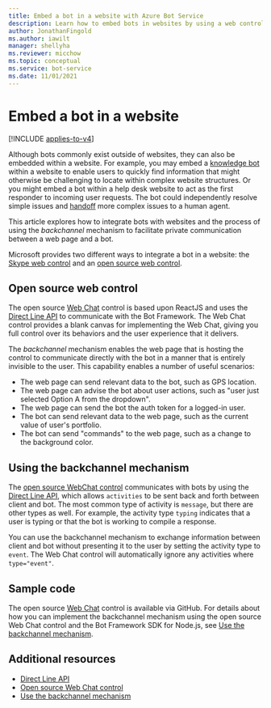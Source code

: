 ```yaml
---
title: Embed a bot in a website with Azure Bot Service
description: Learn how to embed bots in websites by using a web control. See how the backchannel mechanism facilitates private communication between web pages and bots.
author: JonathanFingold
ms.author: iawilt
manager: shellyha
ms.reviewer: micchow
ms.topic: conceptual
ms.service: bot-service
ms.date: 11/01/2021
---
```


# Embed a bot in a website

[!INCLUDE [applies-to-v4](includes/applies-to-v4-current.md)]

Although bots commonly exist outside of websites, they can also be embedded within a website. For example, you may embed a [knowledge bot](bot-service-design-pattern-knowledge-base.md) within a website to enable users to quickly find information that might otherwise be challenging to locate within complex website structures. Or you might embed a bot within a help desk website to act as the first responder to incoming user requests. The bot could independently resolve simple issues and [handoff](bot-service-design-pattern-handoff-human.md) more complex issues to a human agent.

This article explores how to integrate bots with websites and the process of using the *backchannel* mechanism to facilitate private communication between a web page and a bot.

Microsoft provides two different ways to integrate a bot in a website: the [Skype web control](bot-service-channel-connect-skype.md) and an [open source web control](#open-source-web-control).

## Open source web control

The open source [Web Chat](https://github.com/Microsoft/BotFramework-WebChat) control is based upon ReactJS and uses the [Direct Line API][directLineAPI] to communicate with the Bot Framework. The Web Chat control provides a blank canvas for implementing the Web Chat, giving you full control over its behaviors and the user experience that it delivers.

The *backchannel* mechanism enables the web page that is hosting the control to communicate directly with the bot in a manner that is entirely invisible to the user. This capability enables a number of useful scenarios:

- The web page can send relevant data to the bot, such as GPS location.
- The web page can advise the bot about user actions, such as "user just selected Option A from the dropdown".
- The web page can send the bot the auth token for a logged-in user.
- The bot can send relevant data to the web page, such as the current value of user's portfolio.
- The bot can send "commands" to the web page, such as a change to the background color.

## Using the backchannel mechanism

The [open source WebChat control](https://github.com/Microsoft/BotFramework-WebChat) communicates with bots by using the [Direct Line API](rest-api/bot-framework-rest-direct-line-3-0-concepts.md#client-libraries), which allows `activities` to be sent back and forth between client and bot. The most common type of activity is `message`, but there are other types as well. For example, the activity type `typing` indicates that a user is typing or that the bot is working to compile a response.

You can use the backchannel mechanism to exchange information between client and bot without presenting it to the user by setting the activity type to `event`. The Web Chat control will automatically ignore any activities where `type="event"`.

## Sample code

The open source [Web Chat](https://github.com/Microsoft/BotFramework-WebChat) control is available via GitHub. For details about how you can implement the backchannel mechanism using the open source Web Chat control and the Bot Framework SDK for Node.js, see [Use the backchannel mechanism](nodejs/bot-builder-nodejs-backchannel.md).

## Additional resources

- [Direct Line API][directLineAPI]
- [Open source Web Chat control](https://github.com/Microsoft/BotFramework-WebChat)
- [Use the backchannel mechanism](nodejs/bot-builder-nodejs-backchannel.md)

[directLineAPI]: rest-api/bot-framework-rest-direct-line-3-0-concepts.md#client-libraries
